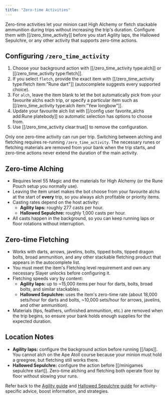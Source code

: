 ```yaml
---
title: "Zero-time Activities"
---
```


Zero-time activities let your minion cast High Alchemy or fletch stackable ammunition during trips without increasing the trip's duration. Configure them with [[/zero_time_activity]] before you start Agility laps, the Hallowed Sepulchre, or any other activity that supports zero-time actions.

## Configuring `/zero_time_activity`

1. Choose your background action with [[/zero_time_activity type\:alch]] or [[/zero_time_activity type\:fletch]].
2. If you select `fletch`, provide the exact item with [[/zero_time_activity type\:fletch item\:"Rune dart"]] (autocomplete suggests every supported choice).
3. For `alch`, leave the item blank to let the bot automatically pick from your favourite alchs each trip, or specify a particular item such as [[/zero_time_activity type\:alch item\:"Yew longbow"]].
4. Update your favourite alch list with [[/config user favorite_alchs add\:Rune platebody]] so automatic selection has options to choose from.
5. Use [[/zero_time_activity clear\:true]] to remove the configuration.

Only one zero-time activity can run per trip. Switching between alching and fletching requires re-running `/zero_time_activity`. The necessary runes or fletching materials are removed from your bank when the trip starts, and zero-time actions never extend the duration of the main activity.

## Zero-time Alching

- Requires level 55 Magic and the materials for High Alchemy (or the Rune Pouch setup you normally use).
- Leaving the item unset makes the bot choose from your favourite alchs at the start of **every** trip, so you always alch profitable or priority items.
- Casting rates depend on the host activity:
  - **Agility laps:** roughly 277 casts per hour.
  - **Hallowed Sepulchre:** roughly 1,000 casts per hour.
- All casts happen in the background, so you can keep running laps or floor rotations without interruption.

## Zero-time Fletching

- Works with darts, arrows, javelins, bolts, tipped bolts, tipped dragon bolts, broad ammunition, and any other stackable fletching product that appears in the autocomplete list.
- You must meet the item's Fletching level requirement and own any necessary Slayer unlocks before configuring it.
- Fletching speeds vary by content:
  - **Agility laps:** up to ~15,000 items per hour for darts, bolts, broad bolts, and similar stackables.
  - **Hallowed Sepulchre:** uses the item's zero-time rate (about 18,000 sets/hour for darts and bolts, ~10,000 sets/hour for arrows, javelins, and other ammunition).
- Materials (tips, feathers, unfinished ammunition, etc.) are removed when the trip begins, so ensure your bank holds enough supplies for the expected duration.

## Location Notes

- **Agility laps:** configure the background action before running [[/laps]]. You cannot alch on the Ape Atoll course because your minion must hold a greegree, but fletching still works there.
- **Hallowed Sepulchre:** configure the action before [[/minigames sepulchre start]]. Zero-time alching and fletching both operate floor by floor without slowing your runs.

Refer back to the [Agility guide](/osb/skills/agility) and [Hallowed Sepulchre guide](/osb/activities/hallowed-sepulchre) for activity-specific advice, boost information, and strategies.

